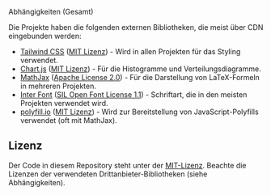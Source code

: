 Abhängigkeiten (Gesamt)

Die Projekte haben die folgenden externen Bibliotheken, die meist über CDN eingebunden werden:

* [Tailwind CSS](https://tailwindcss.com/) ([MIT Lizenz](https://opensource.org/licenses/MIT)) - Wird in allen Projekten für das Styling verwendet.
* [Chart.js](https://www.chartjs.org/) ([MIT Lizenz](https://opensource.org/licenses/MIT)) - Für die Histogramme und Verteilungsdiagramme.
* [MathJax](https://www.mathjax.org/) ([Apache License 2.0](https://www.apache.org/licenses/LICENSE-2.0)) - Für die Darstellung von LaTeX-Formeln in mehreren Projekten.
* [Inter Font](https://fonts.google.com/specimen/Inter) ([SIL Open Font License 1.1](https://scripts.sil.org/OFL)) - Schriftart, die in den meisten Projekten verwendet wird.
* [polyfill.io](https://polyfill.io/) ([MIT Lizenz](https://github.com/Financial-Times/polyfill-service/blob/main/LICENSE.md)) - Wird zur Bereitstellung von JavaScript-Polyfills verwendet (oft mit MathJax).


## Lizenz

Der Code in diesem Repository steht unter der [MIT-Lizenz](LICENSE.md). Beachte die Lizenzen der verwendeten Drittanbieter-Bibliotheken (siehe Abhängigkeiten).

